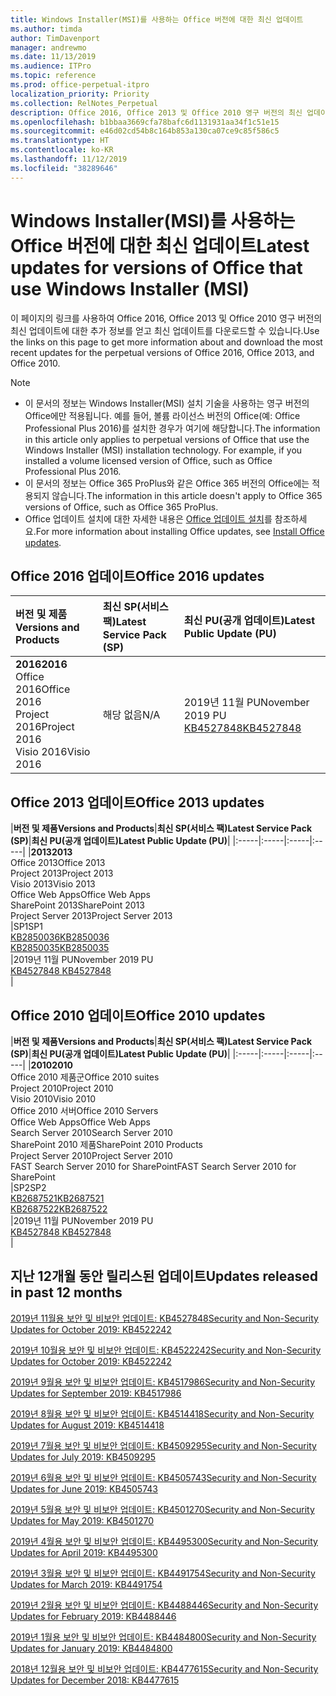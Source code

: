 ```yaml
---
title: Windows Installer(MSI)를 사용하는 Office 버전에 대한 최신 업데이트
ms.author: timda
author: TimDavenport
manager: andrewmo
ms.date: 11/13/2019
ms.audience: ITPro
ms.topic: reference
ms.prod: office-perpetual-itpro
localization_priority: Priority
ms.collection: RelNotes_Perpetual
description: Office 2016, Office 2013 및 Office 2010 영구 버전의 최신 업데이트 정보에 대한 링크를 IT 전문가에게 제공합니다.
ms.openlocfilehash: b1bbaa3669cfa78bafc6d1131931aa34f1c51e15
ms.sourcegitcommit: e46d02cd54b8c164b853a130ca07ce9c85f586c5
ms.translationtype: HT
ms.contentlocale: ko-KR
ms.lasthandoff: 11/12/2019
ms.locfileid: "38289646"
---
```

# <a name="latest-updates-for-versions-of-office-that-use-windows-installer-msi"></a><span data-ttu-id="ec4f1-103">Windows Installer(MSI)를 사용하는 Office 버전에 대한 최신 업데이트</span><span class="sxs-lookup"><span data-stu-id="ec4f1-103">Latest updates for versions of Office that use Windows Installer (MSI)</span></span>

<span data-ttu-id="ec4f1-104">이 페이지의 링크를 사용하여 Office 2016, Office 2013 및 Office 2010 영구 버전의 최신 업데이트에 대한 추가 정보를 얻고 최신 업데이트를 다운로드할 수 있습니다.</span><span class="sxs-lookup"><span data-stu-id="ec4f1-104">Use the links on this page to get more information about and download the most recent updates for the perpetual versions of Office 2016, Office 2013, and Office 2010.</span></span>
  
 
> [!NOTE]
> - <span data-ttu-id="ec4f1-p101">이 문서의 정보는 Windows Installer(MSI) 설치 기술을 사용하는 영구 버전의 Office에만 적용됩니다. 예를 들어, 볼륨 라이선스 버전의 Office(예: Office Professional Plus 2016)를 설치한 경우가 여기에 해당합니다.</span><span class="sxs-lookup"><span data-stu-id="ec4f1-p101">The information in this article only applies to perpetual versions of Office that use the Windows Installer (MSI) installation technology. For example, if you installed a volume licensed version of Office, such as Office Professional Plus 2016.</span></span>
> - <span data-ttu-id="ec4f1-107">이 문서의 정보는 Office 365 ProPlus와 같은 Office 365 버전의 Office에는 적용되지 않습니다.</span><span class="sxs-lookup"><span data-stu-id="ec4f1-107">The information in this article doesn't apply to Office 365 versions of Office, such as Office 365 ProPlus.</span></span>
> - <span data-ttu-id="ec4f1-108">Office 업데이트 설치에 대한 자세한 내용은 [Office 업데이트 설치](https://support.office.com/article/2ab296f3-7f03-43a2-8e50-46de917611c5)를 참조하세요.</span><span class="sxs-lookup"><span data-stu-id="ec4f1-108">For more information about installing Office updates, see [Install Office updates](https://support.office.com/article/2ab296f3-7f03-43a2-8e50-46de917611c5).</span></span> 


## <a name="office-2016-updates"></a><span data-ttu-id="ec4f1-109">Office 2016 업데이트</span><span class="sxs-lookup"><span data-stu-id="ec4f1-109">Office 2016 updates</span></span>

|<span data-ttu-id="ec4f1-110">**버전 및 제품**</span><span class="sxs-lookup"><span data-stu-id="ec4f1-110">**Versions and Products**</span></span>|<span data-ttu-id="ec4f1-111">**최신 SP(서비스 팩)**</span><span class="sxs-lookup"><span data-stu-id="ec4f1-111">**Latest Service Pack (SP)**</span></span>|<span data-ttu-id="ec4f1-112">**최신 PU(공개 업데이트)**</span><span class="sxs-lookup"><span data-stu-id="ec4f1-112">**Latest Public Update (PU)**</span></span>|
|:-----|:-----|:-----|
|<span data-ttu-id="ec4f1-113">**2016**</span><span class="sxs-lookup"><span data-stu-id="ec4f1-113">**2016**</span></span> <br/> <span data-ttu-id="ec4f1-114">Office 2016</span><span class="sxs-lookup"><span data-stu-id="ec4f1-114">Office 2016</span></span>  <br/> <span data-ttu-id="ec4f1-115">Project 2016</span><span class="sxs-lookup"><span data-stu-id="ec4f1-115">Project 2016</span></span>  <br/> <span data-ttu-id="ec4f1-116">Visio 2016</span><span class="sxs-lookup"><span data-stu-id="ec4f1-116">Visio 2016</span></span>  <br/> |<span data-ttu-id="ec4f1-117">해당 없음</span><span class="sxs-lookup"><span data-stu-id="ec4f1-117">N/A</span></span>  <br/> |<span data-ttu-id="ec4f1-118">2019년 11월 PU</span><span class="sxs-lookup"><span data-stu-id="ec4f1-118">November 2019 PU</span></span>  <br/> [<span data-ttu-id="ec4f1-119">KB4527848</span><span class="sxs-lookup"><span data-stu-id="ec4f1-119">KB4527848</span></span>](https://support.microsoft.com/help/4527848) <br/> |
   
## <a name="office-2013-updates"></a><span data-ttu-id="ec4f1-120">Office 2013 업데이트</span><span class="sxs-lookup"><span data-stu-id="ec4f1-120">Office 2013 updates</span></span>

|<span data-ttu-id="ec4f1-121">**버전 및 제품**</span><span class="sxs-lookup"><span data-stu-id="ec4f1-121">**Versions and Products**</span></span>|<span data-ttu-id="ec4f1-122">**최신 SP(서비스 팩)**</span><span class="sxs-lookup"><span data-stu-id="ec4f1-122">**Latest Service Pack (SP)**</span></span>|<span data-ttu-id="ec4f1-123">**최신 PU(공개 업데이트)**</span><span class="sxs-lookup"><span data-stu-id="ec4f1-123">**Latest Public Update (PU)**</span></span>|
|:-----|:-----|:-----|:-----|
|<span data-ttu-id="ec4f1-124">**2013**</span><span class="sxs-lookup"><span data-stu-id="ec4f1-124">**2013**</span></span> <br/> <span data-ttu-id="ec4f1-125">Office 2013</span><span class="sxs-lookup"><span data-stu-id="ec4f1-125">Office 2013</span></span>  <br/> <span data-ttu-id="ec4f1-126">Project 2013</span><span class="sxs-lookup"><span data-stu-id="ec4f1-126">Project 2013</span></span>  <br/> <span data-ttu-id="ec4f1-127">Visio 2013</span><span class="sxs-lookup"><span data-stu-id="ec4f1-127">Visio 2013</span></span>  <br/> <span data-ttu-id="ec4f1-128">Office Web Apps</span><span class="sxs-lookup"><span data-stu-id="ec4f1-128">Office Web Apps</span></span>  <br/> <span data-ttu-id="ec4f1-129">SharePoint 2013</span><span class="sxs-lookup"><span data-stu-id="ec4f1-129">SharePoint 2013</span></span>  <br/> <span data-ttu-id="ec4f1-130">Project Server 2013</span><span class="sxs-lookup"><span data-stu-id="ec4f1-130">Project Server 2013</span></span>  <br/> |<span data-ttu-id="ec4f1-131">SP1</span><span class="sxs-lookup"><span data-stu-id="ec4f1-131">SP1</span></span> <br/> [<span data-ttu-id="ec4f1-132">KB2850036</span><span class="sxs-lookup"><span data-stu-id="ec4f1-132">KB2850036</span></span>](https://support.microsoft.com/kb/2850036) <br/>[<span data-ttu-id="ec4f1-133">KB2850035</span><span class="sxs-lookup"><span data-stu-id="ec4f1-133">KB2850035</span></span>](https://support.microsoft.com/kb/2850035) <br/> |<span data-ttu-id="ec4f1-134">2019년 11월 PU</span><span class="sxs-lookup"><span data-stu-id="ec4f1-134">November 2019 PU</span></span>  <br/> [<span data-ttu-id="ec4f1-135">KB4527848 </span><span class="sxs-lookup"><span data-stu-id="ec4f1-135">KB4527848 </span></span>](https://support.microsoft.com/help/4527848 ) <br/> |
   
## <a name="office-2010-updates"></a><span data-ttu-id="ec4f1-136">Office 2010 업데이트</span><span class="sxs-lookup"><span data-stu-id="ec4f1-136">Office 2010 updates</span></span>

|<span data-ttu-id="ec4f1-137">**버전 및 제품**</span><span class="sxs-lookup"><span data-stu-id="ec4f1-137">**Versions and Products**</span></span>|<span data-ttu-id="ec4f1-138">**최신 SP(서비스 팩)**</span><span class="sxs-lookup"><span data-stu-id="ec4f1-138">**Latest Service Pack (SP)**</span></span>|<span data-ttu-id="ec4f1-139">**최신 PU(공개 업데이트)**</span><span class="sxs-lookup"><span data-stu-id="ec4f1-139">**Latest Public Update (PU)**</span></span>|
|:-----|:-----|:-----|:-----|
|<span data-ttu-id="ec4f1-140">**2010**</span><span class="sxs-lookup"><span data-stu-id="ec4f1-140">**2010**</span></span> <br/> <span data-ttu-id="ec4f1-141">Office 2010 제품군</span><span class="sxs-lookup"><span data-stu-id="ec4f1-141">Office 2010 suites</span></span>  <br/> <span data-ttu-id="ec4f1-142">Project 2010</span><span class="sxs-lookup"><span data-stu-id="ec4f1-142">Project 2010</span></span>  <br/> <span data-ttu-id="ec4f1-143">Visio 2010</span><span class="sxs-lookup"><span data-stu-id="ec4f1-143">Visio 2010</span></span>  <br/> <span data-ttu-id="ec4f1-144">Office 2010 서버</span><span class="sxs-lookup"><span data-stu-id="ec4f1-144">Office 2010 Servers</span></span>  <br/> <span data-ttu-id="ec4f1-145">Office Web Apps</span><span class="sxs-lookup"><span data-stu-id="ec4f1-145">Office Web Apps</span></span>  <br/> <span data-ttu-id="ec4f1-146">Search Server 2010</span><span class="sxs-lookup"><span data-stu-id="ec4f1-146">Search Server 2010</span></span>  <br/> <span data-ttu-id="ec4f1-147">SharePoint 2010 제품</span><span class="sxs-lookup"><span data-stu-id="ec4f1-147">SharePoint 2010 Products</span></span>  <br/> <span data-ttu-id="ec4f1-148">Project Server 2010</span><span class="sxs-lookup"><span data-stu-id="ec4f1-148">Project Server 2010</span></span>  <br/> <span data-ttu-id="ec4f1-149">FAST Search Server 2010 for SharePoint</span><span class="sxs-lookup"><span data-stu-id="ec4f1-149">FAST Search Server 2010 for SharePoint</span></span>  <br/> |<span data-ttu-id="ec4f1-150">SP2</span><span class="sxs-lookup"><span data-stu-id="ec4f1-150">SP2</span></span> <br/>[<span data-ttu-id="ec4f1-151">KB2687521</span><span class="sxs-lookup"><span data-stu-id="ec4f1-151">KB2687521</span></span>](https://support.microsoft.com/kb/2687521) <br/> [<span data-ttu-id="ec4f1-152">KB2687522</span><span class="sxs-lookup"><span data-stu-id="ec4f1-152">KB2687522</span></span>](https://support.microsoft.com/kb/2687522) <br/> |<span data-ttu-id="ec4f1-153">2019년 11월 PU</span><span class="sxs-lookup"><span data-stu-id="ec4f1-153">November 2019 PU</span></span>  <br/> [<span data-ttu-id="ec4f1-154">KB4527848 </span><span class="sxs-lookup"><span data-stu-id="ec4f1-154">KB4527848 </span></span>](https://support.microsoft.com/help/4527848 ) <br/>|
   

   
## <a name="updates-released-in-past-12-months"></a><span data-ttu-id="ec4f1-155">지난 12개월 동안 릴리스된 업데이트</span><span class="sxs-lookup"><span data-stu-id="ec4f1-155">Updates released in past 12 months</span></span>

[<span data-ttu-id="ec4f1-156">2019년 11월용 보안 및 비보안 업데이트: KB4527848</span><span class="sxs-lookup"><span data-stu-id="ec4f1-156">Security and Non-Security Updates for October 2019: KB4522242</span></span>](https://support.microsoft.com/help/4527848)

[<span data-ttu-id="ec4f1-157">2019년 10월용 보안 및 비보안 업데이트: KB4522242</span><span class="sxs-lookup"><span data-stu-id="ec4f1-157">Security and Non-Security Updates for October 2019: KB4522242</span></span>](https://support.microsoft.com/help/4522242)

[<span data-ttu-id="ec4f1-158">2019년 9월용 보안 및 비보안 업데이트: KB4517986</span><span class="sxs-lookup"><span data-stu-id="ec4f1-158">Security and Non-Security Updates for September 2019: KB4517986</span></span>](https://support.microsoft.com/help/4517986 )

[<span data-ttu-id="ec4f1-159">2019년 8월용 보안 및 비보안 업데이트: KB4514418</span><span class="sxs-lookup"><span data-stu-id="ec4f1-159">Security and Non-Security Updates for August 2019: KB4514418</span></span>](https://support.microsoft.com/help/4514418)

[<span data-ttu-id="ec4f1-160">2019년 7월용 보안 및 비보안 업데이트: KB4509295</span><span class="sxs-lookup"><span data-stu-id="ec4f1-160">Security and Non-Security Updates for July 2019: KB4509295</span></span>](https://support.microsoft.com/help/4509295)

[<span data-ttu-id="ec4f1-161">2019년 6월용 보안 및 비보안 업데이트: KB4505743</span><span class="sxs-lookup"><span data-stu-id="ec4f1-161">Security and Non-Security Updates for June 2019: KB4505743</span></span>](https://support.microsoft.com/help/4505743)

[<span data-ttu-id="ec4f1-162">2019년 5월용 보안 및 비보안 업데이트: KB4501270</span><span class="sxs-lookup"><span data-stu-id="ec4f1-162">Security and Non-Security Updates for May 2019: KB4501270 </span></span>](https://support.microsoft.com/ko-KR/help/4501270)

[<span data-ttu-id="ec4f1-163">2019년 4월용 보안 및 비보안 업데이트: KB4495300</span><span class="sxs-lookup"><span data-stu-id="ec4f1-163">Security and Non-Security Updates for April 2019: KB4495300</span></span>](https://support.microsoft.com/ko-KR/help/4495300)

[<span data-ttu-id="ec4f1-164">2019년 3월용 보안 및 비보안 업데이트: KB4491754</span><span class="sxs-lookup"><span data-stu-id="ec4f1-164">Security and Non-Security Updates for March 2019: KB4491754</span></span>](https://support.microsoft.com/ko-KR/help/4491754) 

[<span data-ttu-id="ec4f1-165">2019년 2월용 보안 및 비보안 업데이트: KB4488446</span><span class="sxs-lookup"><span data-stu-id="ec4f1-165">Security and Non-Security Updates for February 2019: KB4488446</span></span>](https://support.microsoft.com/help/4488446)

[<span data-ttu-id="ec4f1-166">2019년 1월용 보안 및 비보안 업데이트: KB4484800</span><span class="sxs-lookup"><span data-stu-id="ec4f1-166">Security and Non-Security Updates for January 2019: KB4484800</span></span>](https://support.microsoft.com/help/4484800)

[<span data-ttu-id="ec4f1-167">2018년 12월용 보안 및 비보안 업데이트: KB4477615</span><span class="sxs-lookup"><span data-stu-id="ec4f1-167">Security and Non-Security Updates for December 2018: KB4477615</span></span>](https://support.microsoft.com/help/4477615)





 

   

   

  


  
 
  
 
  

  
   
  
